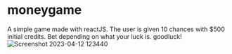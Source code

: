 # moneygame
A simple game made with reactJS. The user is given 10 chances with $500 initial credits. Bet depending on what your luck is. goodluck!
![Screenshot 2023-04-12 123440](https://user-images.githubusercontent.com/114205020/231350877-3b84da25-baa8-4a65-bd21-eb726275108a.png)
